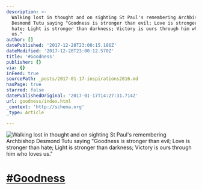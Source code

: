 ```yaml
---
description: >-
  Walking lost in thought and on sighting St Paul's remembering Archbishop
  Desmond Tutu saying "Goodness is stronger than evil; Love is stronger than
  hate; Light is stronger than darkness; Victory is ours through him who loves
  us."
author: []
datePublished: '2017-12-28T23:00:15.186Z'
dateModified: '2017-12-28T23:00:12.570Z'
title: '#Goodness'
publisher: {}
via: {}
inFeed: true
sourcePath: _posts/2017-01-17-inspirations2016.md
hasPage: true
starred: false
datePublishedOriginal: '2017-01-17T14:27:31.714Z'
url: goodness/index.html
_context: 'http://schema.org'
_type: Article

---
```

![Walking lost in thought and on sighting St Paul's remembering Archbishop Desmond Tutu saying "Goodness is stronger than evil; Love is stronger than hate; Light is stronger than darkness; Victory is ours through him who loves us."](https://the-grid-user-content.s3-us-west-2.amazonaws.com/e11e639c-2582-4b6c-bac4-af9b3a7d2df0.jpg)

# [\#Goodness][0]

[0]: https://twitter.com/#!/search?q=%23Inspirations2016